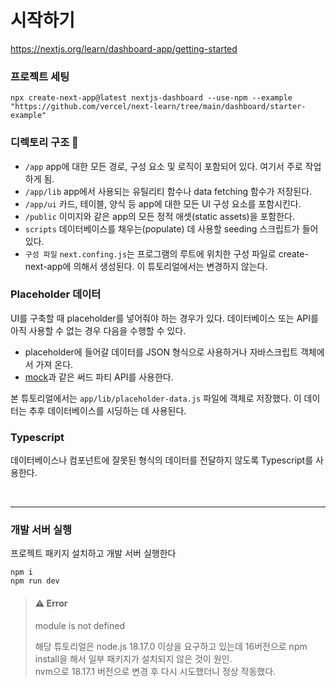 # 시작하기

https://nextjs.org/learn/dashboard-app/getting-started

### 프로젝트 세팅

```
npx create-next-app@latest nextjs-dashboard --use-npm --example "https://github.com/vercel/next-learn/tree/main/dashboard/starter-example"
```

### 디렉토리 구조 📂

- `/app` app에 대한 모든 경로, 구성 요소 및 로직이 포함되어 있다. 여기서 주로 작업하게 됨.
- `/app/lib` app에서 사용되는 유틸리티 함수나 data fetching 함수가 저장된다.
- `/app/ui` 카드, 테이블, 양식 등 app에 대한 모든 UI 구성 요소를 포함시킨다.
- `/public` 이미지와 같은 app의 모든 정적 애셋(static assets)을 포함한다.
- `scripts` 데이터베이스를 채우는(populate) 데 사용할 seeding 스크립트가 들어 있다.
- `구성 파일` `next.confing.js`는 프로그램의 루트에 위치한 구성 파일로 create-next-app에 의해서 생성된다. 이 튜토리얼에서는 변경하지 않는다.

### Placeholder 데이터

UI를 구축할 때 placeholder를 넣어줘야 하는 경우가 있다. 데이터베이스 또는 API를 아직 사용할 수 없는 경우 다음을 수행할 수 있다.

- placeholder에 들어갈 데이터를 JSON 형식으로 사용하거나 자바스크립트 객체에서 가져 온다.
- [mock](https://mockapi.io/)과 같은 써드 파티 API를 사용한다.

본 튜토리얼에서는 `app/lib/placeholder-data.js` 파일에 객체로 저장했다. 이 데이터는 추후 데이터베이스를 시딩하는 데 사용된다.

### Typescript

데이터베이스나 컴포넌트에 잘못된 형식의 데이터를 전달하지 않도록 Typescript를 사용한다.

<br/>

---

### 개발 서버 실행

프로젝트 패키지 설치하고 개발 서버 실행한다

```
npm i
npm run dev
```

> #### ⚠️ Error
>
> module is not defined
>
> 해당 튜토리얼은 node.js 18.17.0 이상을 요구하고 있는데 16버전으로 npm install을 해서 일부 패키지가 설치되지 않은 것이 원인.  
> nvm으로 18.17.1 버전으로 변경 후 다시 시도했더니 정상 작동했다.
